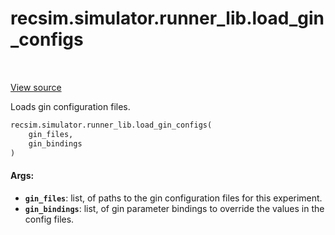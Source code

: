 <div itemscope itemtype="http://developers.google.com/ReferenceObject">
<meta itemprop="name" content="recsim.simulator.runner_lib.load_gin_configs" />
<meta itemprop="path" content="Stable" />
</div>

# recsim.simulator.runner_lib.load_gin_configs

<table class="tfo-notebook-buttons tfo-api" align="left">
</table>

<a target="_blank" href="https://github.com/google-research/recsim/tree/master/recsim//simulator/runner_lib.py">View
source</a>

Loads gin configuration files.

```python
recsim.simulator.runner_lib.load_gin_configs(
    gin_files,
    gin_bindings
)
```

<!-- Placeholder for "Used in" -->

#### Args:

*   <b>`gin_files`</b>: list, of paths to the gin configuration files for this
    experiment.
*   <b>`gin_bindings`</b>: list, of gin parameter bindings to override the
    values in the config files.
